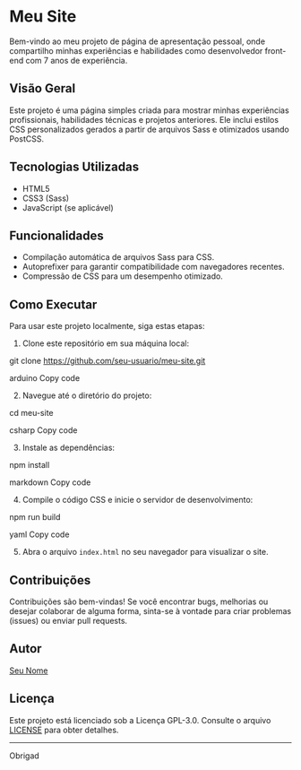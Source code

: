 # Meu Site

Bem-vindo ao meu projeto de página de apresentação pessoal, onde compartilho minhas experiências e habilidades como desenvolvedor front-end com 7 anos de experiência.

## Visão Geral

Este projeto é uma página simples criada para mostrar minhas experiências profissionais, habilidades técnicas e projetos anteriores. Ele inclui estilos CSS personalizados gerados a partir de arquivos Sass e otimizados usando PostCSS.

## Tecnologias Utilizadas

- HTML5
- CSS3 (Sass)
- JavaScript (se aplicável)

## Funcionalidades

- Compilação automática de arquivos Sass para CSS.
- Autoprefixer para garantir compatibilidade com navegadores recentes.
- Compressão de CSS para um desempenho otimizado.

## Como Executar

Para usar este projeto localmente, siga estas etapas:

1. Clone este repositório em sua máquina local:

git clone https://github.com/seu-usuario/meu-site.git

arduino
Copy code

2. Navegue até o diretório do projeto:

cd meu-site

csharp
Copy code

3. Instale as dependências:

npm install

markdown
Copy code

4. Compile o código CSS e inicie o servidor de desenvolvimento:

npm run build

yaml
Copy code

5. Abra o arquivo `index.html` no seu navegador para visualizar o site.

## Contribuições

Contribuições são bem-vindas! Se você encontrar bugs, melhorias ou desejar colaborar de alguma forma, sinta-se à vontade para criar problemas (issues) ou enviar pull requests.

## Autor

[Seu Nome](https://github.com/seu-usuario)

## Licença

Este projeto está licenciado sob a Licença GPL-3.0. Consulte o arquivo [LICENSE](LICENSE) para obter detalhes.

---

Obrigad